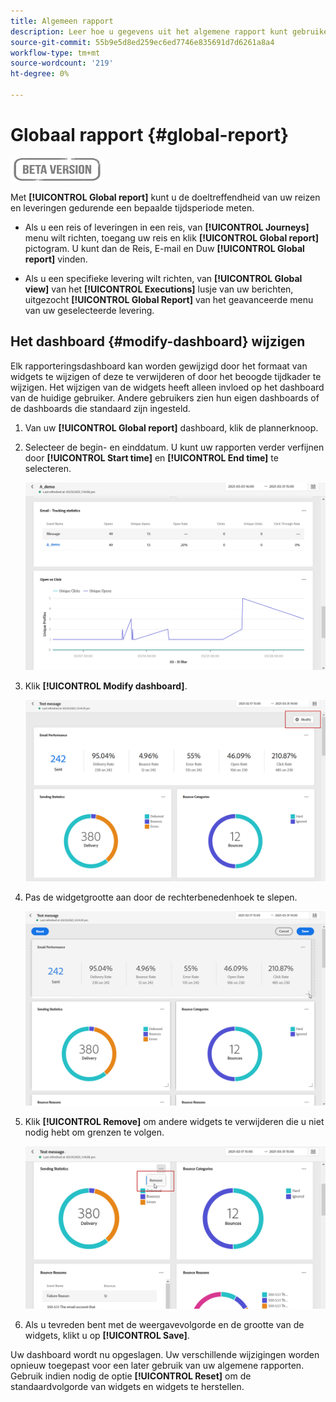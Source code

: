 ```yaml
---
title: Algemeen rapport
description: Leer hoe u gegevens uit het algemene rapport kunt gebruiken
source-git-commit: 55b9e5d8ed259ec6ed7746e835691d7d6261a8a4
workflow-type: tm+mt
source-wordcount: '219'
ht-degree: 0%

---
```


# Globaal rapport {#global-report}

![](../assets/do-not-localize/badge.png)

Met **[!UICONTROL Global report]** kunt u de doeltreffendheid van uw reizen en leveringen gedurende een bepaalde tijdsperiode meten.

* Als u een reis of leveringen in een reis, van **[!UICONTROL Journeys]** menu wilt richten, toegang uw reis en klik **[!UICONTROL Global report]** pictogram. U kunt dan de Reis, E-mail en Duw **[!UICONTROL Global report]** vinden.

* Als u een specifieke levering wilt richten, van **[!UICONTROL Global view]** van het **[!UICONTROL Executions]** lusje van uw berichten, uitgezocht **[!UICONTROL Global Report]** van het geavanceerde menu van uw geselecteerde levering.

## Het dashboard {#modify-dashboard} wijzigen

Elk rapporteringsdashboard kan worden gewijzigd door het formaat van widgets te wijzigen of deze te verwijderen of door het beoogde tijdkader te wijzigen. Het wijzigen van de widgets heeft alleen invloed op het dashboard van de huidige gebruiker. Andere gebruikers zien hun eigen dashboards of de dashboards die standaard zijn ingesteld.

1. Van uw **[!UICONTROL Global report]** dashboard, klik de plannerknoop.

1. Selecteer de begin- en einddatum. U kunt uw rapporten verder verfijnen door **[!UICONTROL Start time]** en **[!UICONTROL End time]** te selecteren.

   ![](../assets/global_report_6.png)

1. Klik **[!UICONTROL Modify dashboard]**.

   ![](../assets/global_report_8.png)

1. Pas de widgetgrootte aan door de rechterbenedenhoek te slepen.

   ![](../assets/global_report_9.png)

1. Klik **[!UICONTROL Remove]** om andere widgets te verwijderen die u niet nodig hebt om grenzen te volgen.

   ![](../assets/global_report_10.png)

1. Als u tevreden bent met de weergavevolgorde en de grootte van de widgets, klikt u op **[!UICONTROL Save]**.

Uw dashboard wordt nu opgeslagen. Uw verschillende wijzigingen worden opnieuw toegepast voor een later gebruik van uw algemene rapporten. Gebruik indien nodig de optie **[!UICONTROL Reset]** om de standaardvolgorde van widgets en widgets te herstellen.
